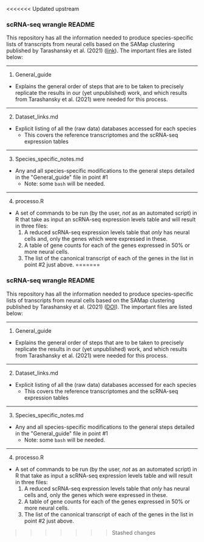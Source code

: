 <<<<<<< Updated upstream
### scRNA-seq wrangle README
This repository has all the information needed to produce species-specific lists of transcripts from neural cells based on the SAMap clustering published by Tarashansky et al. (2021) ([link](https://elifesciences.org/articles/66747)). The important files are listed below:
***
1. General_guide
  * Explains the general order of steps that are to be taken to precisely replicate the results in our (yet unpublished) work, and which results from Tarashansky et al. (2021) were needed for this process.
***
2. Dataset_links.md
  * Explicit listing of all the (raw data) databases accessed for each species
    * This covers the reference transcriptomes and the scRNA-seq expression tables
***
3. Species_specific_notes.md
  * Any and all species-specific modifications to the general steps detailed in the "General_guide" file in point #1
    * Note: some `bash` will be needed.
***
4. processo.R
  * A set of commands to be run (by the user, *not* as an automated script) in R that take as input an scRNA-seq expression levels table and will result in three files:
    1. A reduced scRNA-seq expression levels table that *only* has neural cells and, only the genes which were expressed in these.
    2. A table of gene counts for each of the genes expressed in 50% or more neural cells.
    3. The list of the canonical transcript of each of the genes in the list in point #2 just above.
=======
### scRNA-seq wrangle README
This repository has all the information needed to produce species-specific lists of transcripts from neural cells based on the SAMap clustering published by Tarashansky et al. (2021) ([DOI](10.7554/elife.66747)). The important files are listed below:
***
1. General_guide
  * Explains the general order of steps that are to be taken to precisely replicate the results in our (yet unpublished) work, and which results from Tarashansky et al. (2021) were needed for this process.
***
2. Dataset_links.md
  * Explicit listing of all the (raw data) databases accessed for each species
    * This covers the reference transcriptomes and the scRNA-seq expression tables
***
3. Species_specific_notes.md
  * Any and all species-specific modifications to the general steps detailed in the "General_guide" file in point #1
    * Note: some `bash` will be needed.
***
4. processo.R
  * A set of commands to be run (by the user, *not* as an automated script) in R that take as input a scRNA-seq expression levels table and will result in three files:
    1. A reduced scRNA-seq expression levels table that *only* has neural cells and, only the genes which were expressed in these.
    2. A table of gene counts for each of the genes expressed in 50% or more neural cells.
    3. The list of the canonical transcript of each of the genes in the list in point #2 just above.
>>>>>>> Stashed changes
